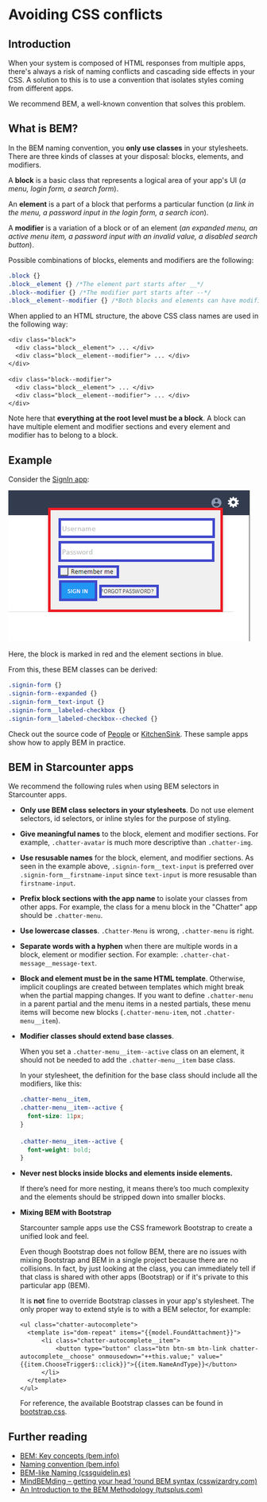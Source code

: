 # Avoiding CSS conflicts

## Introduction

When your system is composed of HTML responses from multiple apps, there's always a risk of naming conflicts and cascading side effects in your CSS. A solution to this is to use a convention that isolates styles coming from different apps.

We recommend BEM, a well-known convention that solves this problem.

## What is BEM?

In the BEM naming convention, you **only use classes** in your stylesheets.  There are three kinds of classes at your disposal: blocks, elements, and modifiers.

A **block** is a basic class that represents a logical area of your app's UI \(_a menu, login form, a search form_\).

An **element** is a part of a block that performs a particular function \(_a link in the menu, a password input in the login form, a search icon_\).

A **modifier** is a variation of a block or of an element \(_an expanded menu, an active menu item, a password input with an invalid value, a disabled search button_\).

Possible combinations of blocks, elements and modifiers are the following:

```css
.block {}
.block__element {} /*The element part starts after __*/
.block--modifier {} /*The modifier part starts after --*/
.block__element--modifier {} /*Both blocks and elements can have modifiers*/
```

When applied to an HTML structure, the above CSS class names are used in the following way:

```markup
<div class="block">
  <div class="block__element"> ... </div>
  <div class="block__element--modifier"> ... </div>
</div>

<div class="block--modifier">
  <div class="block__element"> ... </div>
  <div class="block__element--modifier"> ... </div>
</div>
```

Note here that **everything at the root level must be a block**. A block can have multiple element and modifier sections and every element and modifier has to belong to a block.

## Example

Consider the [SignIn app](https://github.com/starcounterapps/signin):

![](../../.gitbook/assets/bem-example.PNG)

Here, the block is marked in red and the element sections in blue.

From this, these BEM classes can be derived:

```css
.signin-form {}
.signin-form--expanded {}
.signin-form__text-input {}
.signin-form__labeled-checkbox {}
.signin-form__labeled-checkbox--checked {}
```

Check out the source code of [People](https://github.com/StarcounterApps/People) or [KitchenSink](https://github.com/StarcounterApps/KitchenSink). These sample apps show how to apply BEM in practice.

## BEM in Starcounter apps

We recommend the following rules when using BEM selectors in Starcounter apps.

* **Only use BEM class selectors in your stylesheets**. Do not use element selectors, id selectors, or inline styles for the purpose of styling.
* **Give meaningful names** to the block, element and modifier sections. For example, `.chatter-avatar` is much more descriptive than `.chatter-img`.
* **Use resusable names** for the block, element, and modifier sections. As seen in the example above, `.signin-form__text-input` is preferred over `.signin-form__firstname-input` since `text-input` is more resusable than `firstname-input`.
* **Prefix block sections with the app name** to isolate your classes from other apps. For example, the class for a menu block in the "Chatter" app should be `.chatter-menu`.
* **Use lowercase classes**. `.Chatter-Menu` is wrong, `.chatter-menu` is right.
* **Separate words with a hyphen** when there are multiple words in a block, element or modifier section. For example: `.chatter-chat-message__message-text`.
* **Block and element must be in the same HTML template**. Otherwise, implicit couplings are created between templates which might break when the partial mapping changes. If you want to define `.chatter-menu` in a parent partial and the menu items in a nested partials, these menu items will become new blocks \(`.chatter-menu-item`, not `.chatter-menu__item`\).
* **Modifier classes should extend base classes**.

  When you set a `.chatter-menu__item--active` class on an element, it should not be needed to add the `.chatter-menu__item` base class.

  In your stylesheet, the definition for the base class should include all the modifiers, like this:

  ```css
  .chatter-menu__item,
  .chatter-menu__item--active {
    font-size: 11px;
  }

  .chatter-menu__item--active {
    font-weight: bold;
  }
  ```

* **Never nest blocks inside blocks and elements inside elements.**

  If there’s need for more nesting, it means there’s too much complexity and the elements should be stripped down into smaller blocks.

* **Mixing BEM with Bootstrap**

  Starcounter sample apps use the CSS framework Bootstrap to create a unified look and feel.

  Even though Bootstrap does not follow BEM, there are no issues with mixing Bootstrap and BEM in a single project because there are no collisions. In fact, by just looking at the class, you can immediately tell if that class is shared with other apps \(Bootstrap\) or if it's private to this particular app \(BEM\).

  It is **not** fine to override Bootstrap classes in your app's stylesheet. The only proper way to extend style is to with a BEM selector, for example:



  ```markup
  <ul class="chatter-autocomplete">
    <template is="dom-repeat" items="{{model.FoundAttachment}}">
        <li class="chatter-autocomplete__item">
            <button type="button" class="btn btn-sm btn-link chatter-autocomplete__choose" onmousedown="++this.value;" value="{{item.ChooseTrigger$::click}}">{{item.NameAndType}}</button>
        </li>
    </template>
  </ul>
  ```

  For reference, the available Bootstrap classes can be found in [bootstrap.css](https://github.com/twbs/bootstrap/blob/v3.3.7/dist/css/bootstrap.css).

## Further reading

* [BEM: Key concepts \(bem.info\)](https://en.bem.info/method/key-concepts/)
* [Naming convention \(bem.info\)](https://en.bem.info/method/naming-convention/)
* [BEM-like Naming \(cssguidelin.es\)](http://cssguidelin.es/#bem-like-naming)
* [MindBEMding – getting your head ’round BEM syntax \(csswizardry.com\)](http://csswizardry.com/2013/01/mindbemding-getting-your-head-round-bem-syntax/)
* [An Introduction to the BEM Methodology \(tutsplus.com\)](http://webdesign.tutsplus.com/articles/an-introduction-to-the-bem-methodology--cms-19403)

